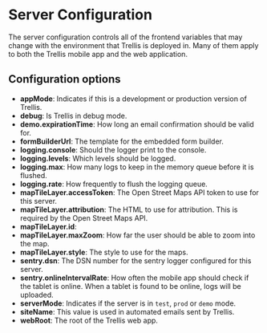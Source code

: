 # Server Configuration
The server configuration controls all of the frontend variables that may change with the environment that Trellis 
is deployed in. Many of them apply to both the Trellis mobile app and the web application.


## Configuration options

- **appMode**: Indicates if this is a development or production version of Trellis.
- **debug**: Is Trellis in debug mode.
- **demo.expirationTime**: How long an email confirmation should be valid for.
- **formBuilderUrl**: The template for the embedded form builder.
- **logging.console**: Should the logger print to the console.
- **logging.levels**: Which levels should be logged.
- **logging.max**: How many logs to keep in the memory queue before it is flushed.
- **logging.rate**: How frequently to flush the logging queue.
- **mapTileLayer.accessToken**: The Open Street Maps API token to use for this server.
- **mapTileLayer.attribution**: The HTML to use for attribution. This is required by the Open Street Maps API.
- **mapTileLayer.id**: 
- **mapTileLayer.maxZoom**: How far the user should be able to zoom into the map.
- **mapTileLayer.style**: The style to use for the maps.
- **sentry.dsn**: The DSN number for the sentry logger configured for this server.
- **sentry.onlineIntervalRate**: How often the mobile app should check if the tablet is online. When a tablet is found to be online, logs will be uploaded.
- **serverMode**: Indicates if the server is in `test`, `prod` or `demo` mode.
- **siteName**: This value is used in automated emails sent by Trellis.
- **webRoot**: The root of the Trellis web app.
